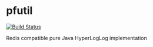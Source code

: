 # pfutil

[![Build Status](https://travis-ci.org/ocadaruma/pfutil.svg?branch=master)](https://travis-ci.org/ocadaruma/pfutil)

Redis compatible pure Java HyperLogLog implementation
